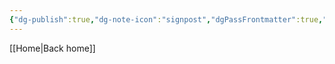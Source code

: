 ```yaml
---
{"dg-publish":true,"dg-note-icon":"signpost","dgPassFrontmatter":true,"noteIcon":"signpost","permalink":"/10-tags/pecado/","created":"2025-10-29T14:50:44.073+00:00","updated":"2025-10-29T14:50:50.977+00:00"}
---
```


[[Home\|Back home]]